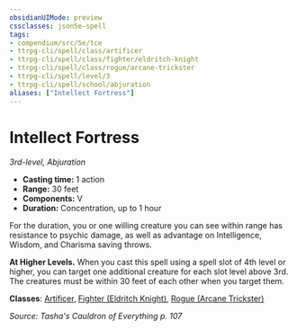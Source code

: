 ```yaml
---
obsidianUIMode: preview
cssclasses: json5e-spell
tags:
- compendium/src/5e/tce
- ttrpg-cli/spell/class/artificer
- ttrpg-cli/spell/class/fighter/eldritch-knight
- ttrpg-cli/spell/class/rogue/arcane-trickster
- ttrpg-cli/spell/level/3
- ttrpg-cli/spell/school/abjuration
aliases: ["Intellect Fortress"]
---
```

# Intellect Fortress
*3rd-level, Abjuration*  

- **Casting time:** 1 action
- **Range:** 30 feet
- **Components:** V
- **Duration:** Concentration, up to 1 hour

For the duration, you or one willing creature you can see within range has resistance to psychic damage, as well as advantage on Intelligence, Wisdom, and Charisma saving throws.

**At Higher Levels.** When you cast this spell using a spell slot of 4th level or higher, you can target one additional creature for each slot level above 3rd. The creatures must be within 30 feet of each other when you target them.

**Classes**: [Artificer](compendium/classes/artificer-tce.md), [Fighter (Eldritch Knight)](compendium/classes/fighter-eldritch-knight.md), [Rogue (Arcane Trickster)](compendium/classes/rogue-arcane-trickster.md)

*Source: Tasha's Cauldron of Everything p. 107*